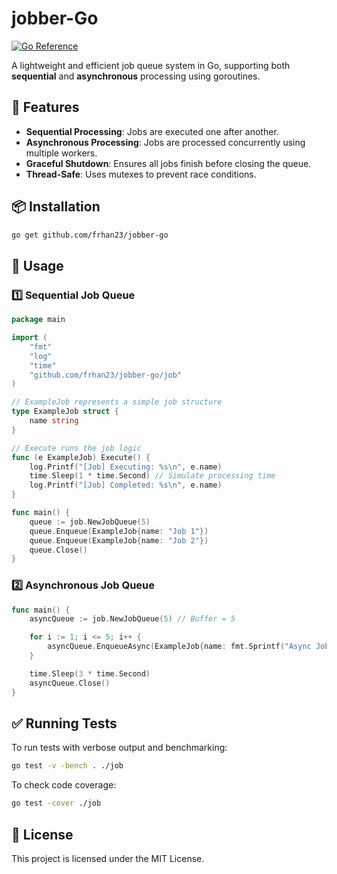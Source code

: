 # jobber-Go
[![Go Reference](https://pkg.go.dev/badge/github.com/FrHaN23/jobber-go.svg)](https://pkg.go.dev/github.com/FrHaN23/jobber-go)

A lightweight and efficient job queue system in Go, supporting both **sequential** and **asynchronous** processing using goroutines.

## 🚀 Features
- **Sequential Processing**: Jobs are executed one after another.
- **Asynchronous Processing**: Jobs are processed concurrently using multiple workers.
- **Graceful Shutdown**: Ensures all jobs finish before closing the queue.
- **Thread-Safe**: Uses mutexes to prevent race conditions.

## 📦 Installation
```sh
go get github.com/frhan23/jobber-go
```

## 🔧 Usage

### 1️⃣ **Sequential Job Queue**
```go
package main

import (
	"fmt"
	"log"
	"time"
	"github.com/frhan23/jobber-go/job"
)

// ExampleJob represents a simple job structure
type ExampleJob struct {
	name string
}

// Execute runs the job logic
func (e ExampleJob) Execute() {
	log.Printf("[Job] Executing: %s\n", e.name)
	time.Sleep(1 * time.Second) // Simulate processing time
	log.Printf("[Job] Completed: %s\n", e.name)
}

func main() {
	queue := job.NewJobQueue(5)
	queue.Enqueue(ExampleJob{name: "Job 1"})
	queue.Enqueue(ExampleJob{name: "Job 2"})
	queue.Close()
}
```

### 2️⃣ **Asynchronous Job Queue**
```go
func main() {
	asyncQueue := job.NewJobQueue(5) // Buffer = 5

	for i := 1; i <= 5; i++ {
		asyncQueue.EnqueueAsync(ExampleJob{name: fmt.Sprintf("Async Job %d", i)})
	}

	time.Sleep(3 * time.Second)
	asyncQueue.Close()
}
```

## ✅ Running Tests
To run tests with verbose output and benchmarking:
```sh
go test -v -bench . ./job
```

To check code coverage:
```sh
go test -cover ./job
```

## 📜 License
This project is licensed under the MIT License.
